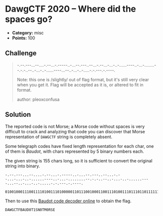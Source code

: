# DawgCTF 2020 – Where did the spaces go?

* **Category:** misc
* **Points:** 100

## Challenge

> -.--.---...--....-.--...-.-----..-...--.---..--...-.--...-...-..-......----..-...-........--.-.-..--..-...-..-......----...--..-...-..-.....-.-.---.-.----.
> 
> Note: this one is /slightly/ out of flag format, but it's still very clear when you get it. Flag will be accepted as it is, or altered to fit in format.
> 
> author: pleoxconfusa

## Solution

The reported code is not Morse; a Morse code without spaces is very difficult to crack and analyzing that code you can discover that Morse representation of `DAWGCTF` string is completely absent.

Some telegraph codes have fixed length representation for each char, one of them is *Baudot*, with chars represented by 5 binary numbers each.

The given string is 155 chars long, so it is sufficient to convert the original string into binary.

```
-.--.---...--....-.--...-.-----..-...--.---..--...-.--...-...-..-......----..-...-........--.-.-..--..-...-..-......----...--..-...-..-.....-.-.---.-.----.

01001000111001111010011101000001101110010001100111010011101110110111111000011011101111111100101011001101110110111111000011100110111011011111010100010100001
```

Then to use this [Baudot code decoder online](https://www.dcode.fr/baudot-code) to obtain the flag.

```
DAWGCTFBAUD0T1SN0TM0RSE
```